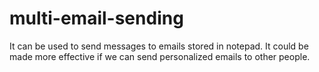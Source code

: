 # multi-email-sending
It can be used to send messages to emails stored in notepad.
It could be made more effective if we can send personalized emails to other people.

